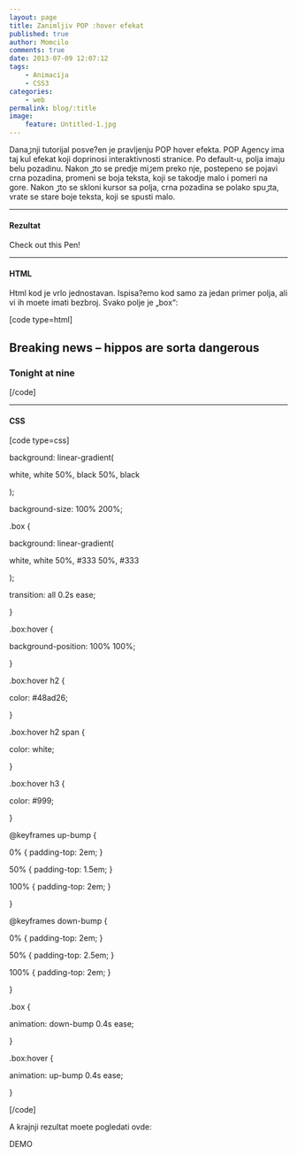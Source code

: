 ```yaml
---
layout: page
title: Zanimljiv POP :hover efekat
published: true
author: Momcilo
comments: true
date: 2013-07-09 12:07:12
tags:
    - Animacija
    - CSS3
categories:
    - web
permalink: blog/:title
image:
    feature: Untitled-1.jpg
---
```

Danaڑnji tutorijal posve?en je pravljenju POP hover efekta. POP Agency ima taj kul efekat koji doprinosi interaktivnosti stranice. Po default-u, polja imaju belu pozadinu. Nakon ڑto se predje miڑem preko nje, postepeno se pojavi crna pozadina, promeni se boja teksta, koji se takodje malo i pomeri na gore. Nakon ڑto se skloni kursor sa polja, crna pozadina se polako spuڑta, vrate se stare boje teksta, koji se spusti malo. 

* * * 

#### Rezultat

Check out this Pen!



* * * 

#### HTML

Html kod je vrlo jednostavan. Ispisa?emo kod samo za jedan primer polja, ali vi ih mo‍ete imati bezbroj. Svako polje je &#8222;box&#8220;:

[code type=html] 

## Breaking news &#8211; hippos are sorta dangerous

### Tonight at nine


  
[/code]

* * * 

#### CSS

[code type=css]
  
background: linear-gradient(
     
white, white 50%, black 50%, black
  
);
  
background-size: 100% 200%;

.box {
    
background: linear-gradient(
       
white, white 50%, #333 50%, #333
    
);
    
transition: all 0.2s ease;
  
}
  
.box:hover {
    
background-position: 100% 100%;
  
}

.box:hover h2 {
    
color: #48ad26;
  
}
  
.box:hover h2 span {
    
color: white;
  
}
  
.box:hover h3 {
    
color: #999;
  
}

@keyframes up-bump {
    
0% { padding-top: 2em; }
    
50% { padding-top: 1.5em; }
    
100% { padding-top: 2em; }
  
}
  
@keyframes down-bump {
    
0% { padding-top: 2em; }
    
50% { padding-top: 2.5em; }
    
100% { padding-top: 2em; }
  
}

.box {
    
animation: down-bump 0.4s ease;
  
}
  
.box:hover {
    
animation: up-bump 0.4s ease;
  
}
  
[/code]

A krajnji rezultat mo‍ete pogledati ovde:


  DEMO
